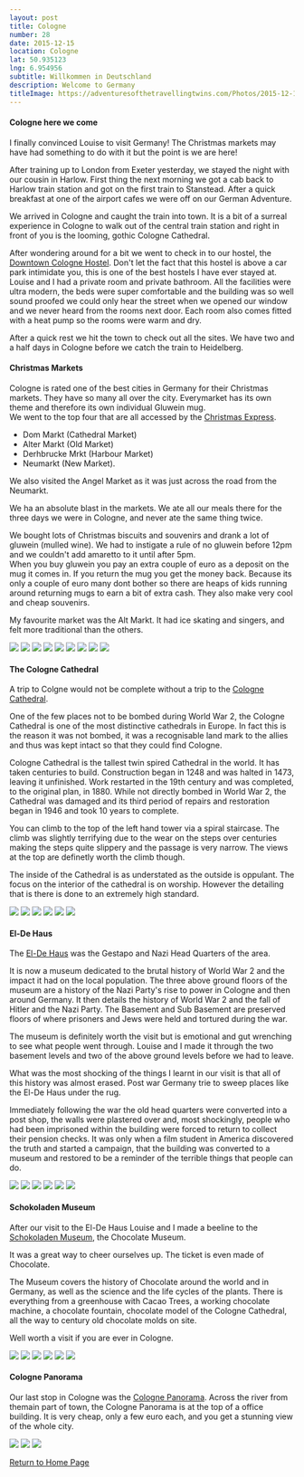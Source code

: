 ```yaml
---
layout: post
title: Cologne
number: 28
date: 2015-12-15
location: Cologne
lat: 50.935123
lng: 6.954956
subtitle: Willkommen in Deutschland
description: Welcome to Germany
titleImage: https://adventuresofthetravellingtwins.com/Photos/2015-12-15-Cologne/cover-min.JPG
---
```


<h4>Cologne here we come</h4>

I finally convinced Louise to visit Germany! The Christmas markets may have had something to do with it but the point is we are here!

After training up to London from Exeter yesterday, we stayed the night with our cousin in Harlow. First thing the next morning we got a  cab back to Harlow train station and got on the first train to Stanstead.
After a quick breakfast at one of the airport cafes we were off on our German Adventure. 

We arrived in Cologne and caught the train into town. It is a bit of a surreal experience in Cologne to walk out of the central train station and right in front of you is the looming, gothic Cologne Cathedral.

After wondering around for a bit we went to check in to our hostel, the <a target="_blank" href="https://www.downtownhostel.de/en/">Downtown Cologne Hostel</a>. Don't let the fact that this hostel is above a car park intimidate you, this is one of the best hostels I have ever stayed at.<br>
Louise and I had a private room and private bathroom. All the facilities were ultra modern, the beds were super comfortable and the building was so well sound proofed we could only hear the street when we opened our window and we never heard from the rooms next door. 
Each room also comes fitted with a heat pump so the rooms were warm and dry.

After a quick rest we hit the town to check out all the sites. We have two and a half days in Cologne before we catch the train to Heidelberg.

<h4>Christmas Markets</h4>

Cologne is rated one of the best cities in Germany for their Christmas markets. They have so many all over the city. Everymarket has its own theme and therefore its own individual Gluwein mug. <br>
We went to the top four that are all accessed by the <a target="_blank" href="https://www.cologne.de/events/christmas-markets/christmas-market-express.html">Christmas Express</a>.
* Dom Markt (Cathedral Market)
* Alter Markt (Old Market)
* Derhbrucke Mrkt (Harbour Market)
* Neumarkt (New Market).

We also visited the Angel Market as it was just across the road from the Neumarkt. 

We ha an absolute blast in the markets. We ate all our meals there for the three days we were in Cologne, and never ate the same thing twice. 

We bought lots of Christmas biscuits and souvenirs and drank a lot of gluwein (mulled wine). We had to instigate a rule of no gluwein before 12pm and we couldn't add amaretto to it until after 5pm. <br>
When you buy gluwein you pay an extra couple of euro as a deposit on the mug it comes in. If you return the mug you get the money back. Because its only a couple of euro many dont bother so there are heaps of kids running around returning mugs to earn a bit of extra cash.
They also make very cool and cheap souvenirs.

My favourite market was the Alt Markt. It had ice skating and singers, and felt more traditional than the others. 

<img src="https://adventuresofthetravellingtwins.com/Photos/2015-12-15-Cologne/day14-min.jpg" class="image1">
<img src="https://adventuresofthetravellingtwins.com/Photos/2015-12-15-Cologne/day15-min.jpg" class="image1">
<img src="https://adventuresofthetravellingtwins.com/Photos/2015-12-15-Cologne/day16-min.jpg" class="image1">
<img src="https://adventuresofthetravellingtwins.com/Photos/2015-12-15-Cologne/day17-min.jpg" class="image1">
<img src="https://adventuresofthetravellingtwins.com/Photos/2015-12-15-Cologne/day18-min.jpg" class="image1">
<img src="https://adventuresofthetravellingtwins.com/Photos/2015-12-15-Cologne/day19-min.jpg" class="image1">
<img src="https://adventuresofthetravellingtwins.com/Photos/2015-12-15-Cologne/day110-min.jpg" class="image1">
<img src="https://adventuresofthetravellingtwins.com/Photos/2015-12-15-Cologne/day111-min.jpg" class="image1">
<img src="https://adventuresofthetravellingtwins.com/Photos/2015-12-15-Cologne/day13-min.jpg" class="image1">

<h4>The Cologne Cathedral</h4>

A trip to Colgne would not be complete without a trip to the <a target="_blank" href="https://www.cologne.de/what-to-do/the-cologne-cathedral.html">Cologne Cathedral</a>.

One of the few places not to be bombed during World War 2, the Cologne Cathedral is one of the most distinctive cathedrals in Europe.
In fact this is the reason it was not bombed, it was a recognisable land mark to the allies and thus was kept intact so that they could find Cologne. 

Cologne Cathedral is the tallest twin spired Cathedral in the world. It has taken centuries to build. Construction began in 1248 and was halted in 1473, leaving it unfinished. Work restarted in the 19th century and was completed, to the original plan, in 1880.
While not directly bombed in World War 2, the Cathedral was damaged and its third period of repairs and restoration began in 1946 and took 10 years to complete.

You can climb to the top of the left hand tower via a spiral staircase. The climb was slightly terrifying due to the wear on the steps over centuries making the steps quite slippery and the passage is very narrow.
The views at the top are definetly worth the climb though.

The inside of the Cathedral is as understated as the outside is oppulant. The focus on the interior of the cathedral is on worship. However the detailing that is there is done to an extremely high standard.

<img src="https://adventuresofthetravellingtwins.com/Photos/2015-12-15-Cologne/day11-min.jpg" class="image1">
<img src="https://adventuresofthetravellingtwins.com/Photos/2015-12-15-Cologne/day21-min.jpg" class="image1">
<img src="https://adventuresofthetravellingtwins.com/Photos/2015-12-15-Cologne/day22-min.jpg" class="image1">
<img src="https://adventuresofthetravellingtwins.com/Photos/2015-12-15-Cologne/day23-min.jpg" class="image1">
<img src="https://adventuresofthetravellingtwins.com/Photos/2015-12-15-Cologne/day219-min.jpg" class="image1">
<img src="https://adventuresofthetravellingtwins.com/Photos/2015-12-15-Cologne/cologne1.jpg" class="image1">

<h4>El-De Haus</h4>

The <a target="_blank" href="https://museenkoeln.de/ns-dokumentationszentrum/default.aspx?s=715">El-De Haus</a> was the Gestapo and Nazi Head Quarters of the area.

It is now a museum dedicated to the brutal history of World War 2 and the impact it had on the local population.
The three above ground floors of the museum are a history of the Nazi Party's rise to power in Cologne and then around Germany. It then details the history of World War 2 and the fall of Hitler and the Nazi Party. 
The Basement and Sub Basement are preserved floors of where prisoners and Jews were held and tortured during the war. 

The museum is definitely worth the visit but is emotional and gut wrenching to see what people went through. Louise and I made it through the two basement levels and two of the above ground levels before we had to leave.

What was the most shocking of the things I learnt in our visit is that all of this history was almost erased. Post war Germany trie to sweep places like the El-De Haus under the rug.

Immediately following the war the old head quarters were converted into a post shop, the walls were plastered over and, most shockingly, people who had been imprisoned within the building were forced to return to collect their pension checks. 
It was only when a film student in America discovered the truth and started a campaign, that the building was converted to a museum and restored to be a reminder of the terrible things that people can do.

<img src="https://adventuresofthetravellingtwins.com/Photos/2015-12-15-Cologne/day24-min.jpg" class="image1">
<img src="https://adventuresofthetravellingtwins.com/Photos/2015-12-15-Cologne/day25-min.jpg" class="image1">
<img src="https://adventuresofthetravellingtwins.com/Photos/2015-12-15-Cologne/day26-min.jpg" class="image1">
<img src="https://adventuresofthetravellingtwins.com/Photos/2015-12-15-Cologne/day27-min.jpg" class="image1">
<img src="https://adventuresofthetravellingtwins.com/Photos/2015-12-15-Cologne/day28-min.jpg" class="image1">
<img src="https://adventuresofthetravellingtwins.com/Photos/2015-12-15-Cologne/day29-min.jpg" class="image1">

<h4>Schokoladen Museum</h4>

After our visit to the El-De Haus Louise and I made a beeline to the <a target="_blank" href="https://www.schokoladenmuseum.de/en/">Schokoladen Museum</a>, the Chocolate Museum.

It was a great way to cheer ourselves up. The ticket is even made of Chocolate. 

The Museum covers the history of Chocolate around the world and in Germany, as well as the science and the life cycles of the plants.
There is everything from a greenhouse with Cacao Trees, a working chocolate machine, a chocolate fountain, chocolate model of the Cologne Cathedral, all the way to century old chocolate molds on site.

Well worth a visit if you are ever in Cologne.

<img src="https://adventuresofthetravellingtwins.com/Photos/2015-12-15-Cologne/day213-min.jpg" class="image1">
<img src="https://adventuresofthetravellingtwins.com/Photos/2015-12-15-Cologne/day214-min.jpg" class="image1">
<img src="https://adventuresofthetravellingtwins.com/Photos/2015-12-15-Cologne/day215-min.jpg" class="image1">
<img src="https://adventuresofthetravellingtwins.com/Photos/2015-12-15-Cologne/cologne2.jpg" class="image1">
<img src="https://adventuresofthetravellingtwins.com/Photos/2015-12-15-Cologne/cologne3.jpg" class="image1">
<img src="https://adventuresofthetravellingtwins.com/Photos/2015-12-15-Cologne/cologne4.jpg" class="image1">

<h4>Cologne Panorama</h4>

Our last stop in Cologne was the <a target="_blank" href="http://www.koelntrianglepanorama.de/en/">Cologne Panorama</a>.
Across the river from themain part of town, the Cologne Panorama is at the top of a office building. 
It is very cheap, only a few euro each, and you get a stunning view of the whole city.

<img src="https://adventuresofthetravellingtwins.com/Photos/2015-12-15-Cologne/day210-min.jpg" class="image1">
<img src="https://adventuresofthetravellingtwins.com/Photos/2015-12-15-Cologne/day211-min.jpg" class="image1">
<img src="https://adventuresofthetravellingtwins.com/Photos/2015-12-15-Cologne/day212-min.jpg" class="image1">

<a href="https://adventuresofthetravellingtwins.com/">Return to Home Page</a>
